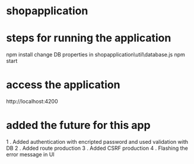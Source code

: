 # shopapplication

# steps for running the application

npm install
change DB properties in 
shopapplication\util\database.js
npm start
# access the application
http://localhost:4200


# added the future for this app
1 . Added authentication with encripted password and used validation with DB 
2 . Added route production
3 . Added CSRF production
4 . Flashing the error message in UI
